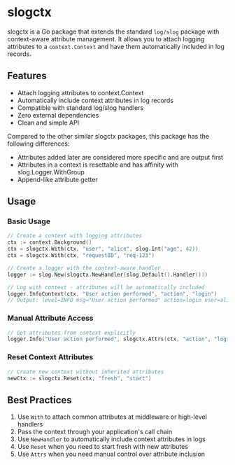 # slogctx

slogctx is a Go package that extends the standard `log/slog` package with context-aware attribute management. It allows you to attach logging attributes to a `context.Context` and have them automatically included in log records.

## Features

- Attach logging attributes to context.Context
- Automatically include context attributes in log records
- Compatible with standard log/slog handlers
- Zero external dependencies
- Clean and simple API

Compared to the other similar slogctx packages, this package has the following differences:

- Attributes added later are considered more specific and are output first
- Attributes in a context is resettable and has affinity with slog.Logger.WithGroup
- Append-like attribute getter

## Usage

### Basic Usage

```go
// Create a context with logging attributes
ctx := context.Background()
ctx = slogctx.With(ctx, "user", "alice", slog.Int("age", 42))
ctx = slogctx.With(ctx, "requestID", "req-123")

// Create a logger with the context-aware handler
logger := slog.New(slogctx.NewHandler(slog.Default().Handler()))

// Log with context - attributes will be automatically included
logger.InfoContext(ctx, "User action performed", "action", "login")
// Output: level=INFO msg="User action performed" action=login user=alice age=42 requestID=req-123
```

### Manual Attribute Access

```go
// Get attributes from context explicitly
logger.Info("User action performed", slogctx.Attrs(ctx, "action", "login")...)
```

### Reset Context Attributes

```go
// Create new context without inherited attributes
newCtx := slogctx.Reset(ctx, "fresh", "start")
```

## Best Practices

1. Use `With` to attach common attributes at middleware or high-level handlers
2. Pass the context through your application's call chain
3. Use `NewHandler` to automatically include context attributes in logs
4. Use `Reset` when you need to start fresh with new attributes
5. Use `Attrs` when you need manual control over attribute inclusion
